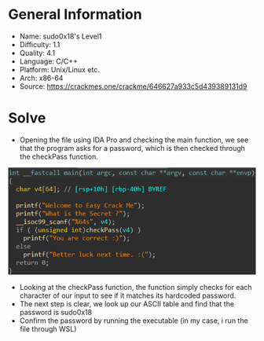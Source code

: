 # General Information
- Name: sudo0x18's Level1
- Difficulty: 1.1
- Quality: 4.1
- Language: C/C++
- Platform: Unix/Linux etc.
- Arch: x86-64
- Source: https://crackmes.one/crackme/646627a933c5d439389131d9
# Solve
- Opening the file using IDA Pro and checking the main function, we see that the program asks for a password, which is then checked through the checkPass function.

![main function](https://github.com/TheNam1sOut/Reverse_Engineer_Writeups/blob/main/crackmes.one/sudo0x18_LV1/Pictures/main.png "main")

- Looking at the checkPass function, the function simply checks for each character of our input to see if it matches its hardcoded password.
- The next step is clear, we look up our ASCII table and find that the password is sudo0x18
- Confirm the password by running the executable (in my case, i run the file through WSL) 